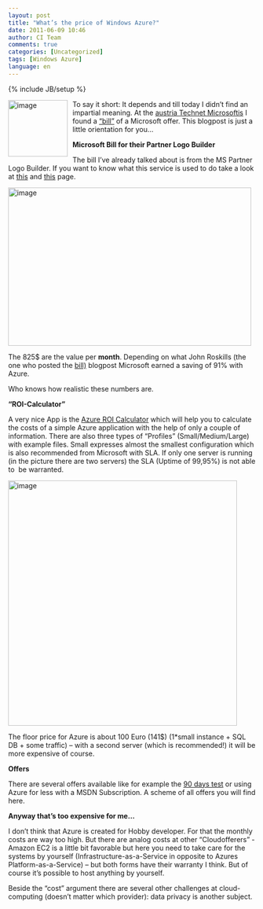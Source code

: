 ```yaml
---
layout: post
title: "What’s the price of Windows Azure?"
date: 2011-06-09 10:46
author: CI Team
comments: true
categories: [Uncategorized]
tags: [Windows Azure]
language: en
---
```

{% include JB/setup %}

  <p><img style="margin: 0px 10px 0px 0px" title="image" border="0" alt="image" align="left" src="{{BASE_PATH}}/assets/wp-images-de/image_thumb454.png" width="121" height="115" />To say it short: It depends and till today I didn’t find an impartial meaning. At the <a href="http://blogs.technet.com/b/austria/archive/2011/04/30/so-teuer-ist-windows-azure.aspx">austria Technet Microsoftis</a> I found a <a href="http://microsoftpartnernetwork.com/PartnerPerspective/Permalink/33#fbid=WIPWcUtDMf2">“bill”</a> of a Microsoft offer. This blogpost is just a little orientation for you…</p>  
  
<!--more-->
  <p><b>Microsoft Bill for their Partner Logo Builder </b></p>  <p>The bill I’ve already talked about is from the MS Partner Logo Builder. If you want to know what this service is used to do take a look at <a href="http://blogs.technet.com/b/austria/archive/2011/04/30/so-teuer-ist-windows-azure.aspx">this</a> and <a href="http://microsoftpartnernetwork.com/PartnerPerspective/Permalink/33#fbid=WIPWcUtDMf2">this</a> page. </p>  
  <p><img style="background-image: none; border-right-width: 0px; padding-left: 0px; padding-right: 0px; border-top-width: 0px; border-bottom-width: 0px; border-left-width: 0px; padding-top: 0px" title="image" border="0" alt="image" src="{{BASE_PATH}}/assets/wp-images-de/image_thumb455.png" width="495" height="322" /></p>  <p>The 825$ are the value per <b>month</b>. Depending on what John Roskills (the one who posted the <a href="http://microsoftpartnernetwork.com/PartnerPerspective/Permalink/33#fbid=WIPWcUtDMf2">bill)</a> blogpost Microsoft earned a saving of 91% with Azure. </p>  <p>Who knows how realistic these numbers are.</p>  
  <p><b>“ROI-Calculator”</b></p>  <p>A very nice App is the <a href="http://azureroi.cloudapp.net/">Azure ROI Calculator</a> which will help you to calculate the costs of a simple Azure application with the help of only a couple of information. There are also three types of “Profiles” (Small/Medium/Large) with example files. Small expresses almost the smallest configuration which is also recommended from Microsoft with SLA. If only one server is running (in the picture there are two servers) the SLA (Uptime of 99,95%) is not able to&#160; be warranted. </p>  <p><img style="background-image: none; border-right-width: 0px; padding-left: 0px; padding-right: 0px; border-top-width: 0px; border-bottom-width: 0px; border-left-width: 0px; padding-top: 0px" title="image" border="0" alt="image" src="{{BASE_PATH}}/assets/wp-images-de/image_thumb456.png" width="466" height="499" /></p>  <p>The floor price for Azure is about 100 Euro (141$) (1*small instance + SQL DB + some traffic) – with a second server (which is recommended!) it will be more expensive of course. </p>  <p><b>Offers</b></p>  <p>There are several offers available like for example the <a href="{{BASE_PATH}}/2011/05/02/try-out-windows-azure-90-days-for-free/">90 days test</a> or using Azure for less with a MSDN Subscription. A scheme of all offers you will find here.</p>  <p><b>Anyway that’s too expensive for me… </b></p>  <p>I don’t think that Azure is created for Hobby developer. For that the monthly costs are way too high. But there are analog costs at other “Cloudofferers” - Amazon EC2 is a little bit favorable but here you need to take care for the systems by yourself (Infrastructure-as-a-Service in opposite to Azures Platform-as-a-Service) – but both forms have their warranty I think. But of course it’s possible to host anything by yourself.</p>  <p>Beside the “cost” argument there are several other challenges at cloud-computing (doesn’t matter which provider): data privacy is another subject. </p>
